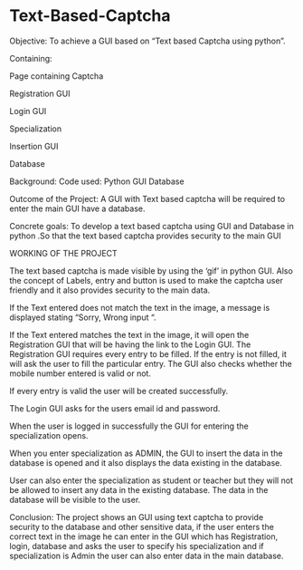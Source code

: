 # Text-Based-Captcha
Objective:
To achieve a GUI based on “Text based Captcha using python”. 

Containing:

Page containing Captcha

Registration GUI

Login GUI 

Specialization 

Insertion GUI

Database

Background:
Code used:
Python 
GUI
Database

Outcome of the Project:
A GUI with Text based captcha will be required to enter the main GUI have a database.

Concrete goals: 
To develop a text based captcha using GUI and Database in python .So that the text based captcha provides security to the main GUI


WORKING OF THE PROJECT

The text based captcha is made visible by using the ‘gif’ in python GUI. Also the concept of Labels, entry and button is used to make the captcha user friendly and it also provides security to the main data.
 
If the Text entered does not match the text in the image, a message is displayed stating “Sorry, Wrong input “.

If the Text entered matches the text in the image, it will open the Registration GUI that will be having the link to the Login GUI. The Registration GUI requires every entry to be filled. If the entry is not filled, it will ask the user to fill the particular entry. The GUI also checks whether the mobile number entered is valid or not.
 
If every entry is valid the user will be created successfully. 

The Login GUI asks for the users email id and password.
 
When the user is logged in successfully the GUI for entering the specialization opens.
 
When you enter specialization as ADMIN, the GUI to insert the data in the database is opened and it also displays the data existing in the database.
 
User can also enter the specialization as student or teacher but they will not be allowed to insert any data in the existing database. The data in the database will be visible to the user.


Conclusion:
The project shows an GUI using text captcha to provide security to the database and other sensitive data, if the user enters the correct text in the image he can enter in the GUI which has Registration, login, database and asks the user to specify his specialization and if specialization is Admin the user can also enter data in the main database.
